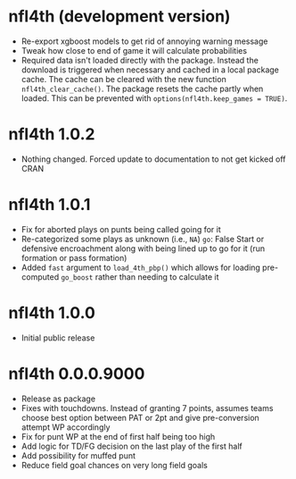 # nfl4th (development version)

* Re-export xgboost models to get rid of annoying warning message
* Tweak how close to end of game it will calculate probabilities
* Required data isn't loaded directly with the package. Instead the download is triggered when necessary and cached in a local package cache. The cache can be cleared with the new function `nfl4th_clear_cache()`. The package resets the cache partly when loaded. This can be prevented with `options(nfl4th.keep_games = TRUE)`.

# nfl4th 1.0.2

* Nothing changed. Forced update to documentation to not get kicked off CRAN

# nfl4th 1.0.1

* Fix for aborted plays on punts being called going for it
* Re-categorized some plays as unknown (i.e., `NA`) `go`: False Start or defensive encroachment along with being lined up to go for it (run formation or pass formation)
* Added `fast` argument to `load_4th_pbp()` which allows for loading pre-computed `go_boost` rather than needing to calculate it

# nfl4th 1.0.0

* Initial public release

# nfl4th 0.0.0.9000

* Release as package
* Fixes with touchdowns. Instead of granting 7 points, assumes teams choose best option
between PAT or 2pt and give pre-conversion attempt WP accordingly
* Fix for punt WP at the end of first half being too high
* Add logic for TD/FG decision on the last play of the first half
* Add possibility for muffed punt
* Reduce field goal chances on very long field goals
